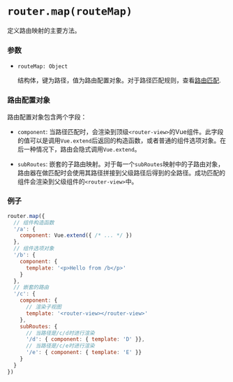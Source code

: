 # `router.map(routeMap)`

定义路由映射的主要方法。

### 参数

- `routeMap: Object`

  结构体，键为路径，值为路由配置对象。对于路径匹配规则，查看[路由匹配](../route.html#route-matching).

### 路由配置对象

路由配置对象包含两个字段：

- `component`: 当路径匹配时，会渲染到顶级`<router-view>`的Vue组件。此字段的值可以是调用`Vue.extend`后返回的构造函数，或者普通的组件选项对象。在后一种情况下，路由会隐式调用`Vue.extend`。

- `subRoutes`: 嵌套的子路由映射。对于每一个`subRoutes`映射中的子路由对象，路由器在做匹配时会使用其路径拼接到父级路径后得到的全路径。成功匹配的组件会渲染到父级组件的`<router-view>`中。

### 例子

``` js
router.map({
  // 组件构造函数
  '/a': {
    component: Vue.extend({ /* ... */ })
  },
  // 组件选项对象
  '/b': {
    component: {
      template: '<p>Hello from /b</p>'
    }
  },
  // 嵌套的路由
  '/c': {
    component: {
      // 渲染子视图
      template: '<router-view></router-view>'
    },
    subRoutes: {
      // 当路径是/c/d时进行渲染
      '/d': { component: { template: 'D' }},
      // 当路径是/c/e时进行渲染
      '/e': { component: { template: 'E' }}
    }
  }
})
```
